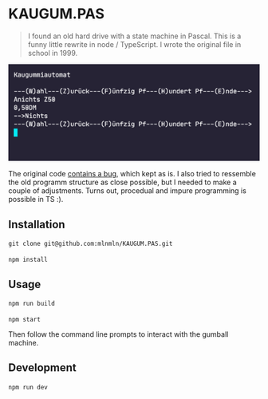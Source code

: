 # KAUGUM.PAS

> I found an old hard drive with a state machine in Pascal. This is a funny little rewrite in node / TypeScript. I wrote the original file in school in 1999.

![](https://raw.githubusercontent.com/mlnmln/KAUGUM.PAS/master/doc/prompt.png)

The original code [contains a bug](https://github.com/mlnmln/KAUGUM.PAS/blob/master/doc/KAUGUM.PAS#L63), which kept as is. I also tried to ressemble the old programm structure as close possible, but I needed to make a couple of adjustments. Turns out, procedual and impure programming is possible in TS :).

## Installation

```
git clone git@github.com:mlnmln/KAUGUM.PAS.git

npm install
```

## Usage

```
npm run build

npm start
```

Then follow the command line prompts to interact with the gumball machine.

## Development

```
npm run dev
```
